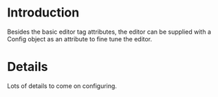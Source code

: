 # Introduction #

Besides the basic editor tag attributes, the editor can be supplied with a Config object as an attribute to fine tune the editor.



# Details #

Lots of details to come on configuring.